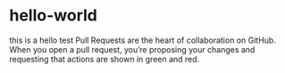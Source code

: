 # hello-world
this is a hello test
Pull Requests are the heart of collaboration on GitHub. 
When you open a pull request, you’re proposing your changes and requesting that 
actions are shown
in green and red.
